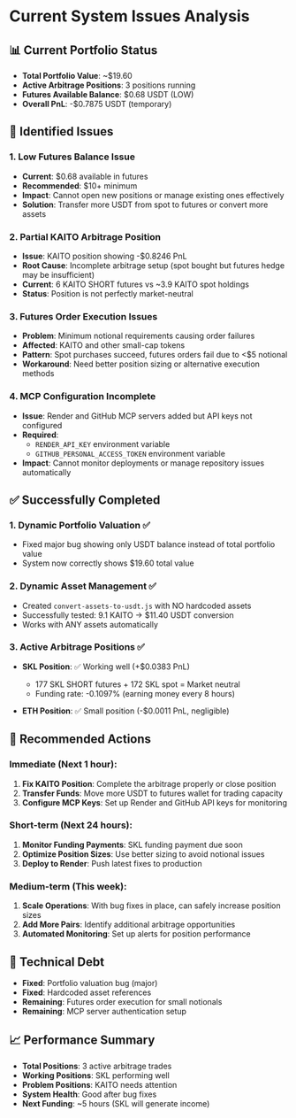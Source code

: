 # Current System Issues Analysis

## 📊 Current Portfolio Status
- **Total Portfolio Value**: ~$19.60
- **Active Arbitrage Positions**: 3 positions running
- **Futures Available Balance**: $0.68 USDT (LOW)
- **Overall PnL**: -$0.7875 USDT (temporary)

## 🚨 Identified Issues

### 1. **Low Futures Balance Issue**
- **Current**: $0.68 available in futures
- **Recommended**: $10+ minimum 
- **Impact**: Cannot open new positions or manage existing ones effectively
- **Solution**: Transfer more USDT from spot to futures or convert more assets

### 2. **Partial KAITO Arbitrage Position** 
- **Issue**: KAITO position showing -$0.8246 PnL
- **Root Cause**: Incomplete arbitrage setup (spot bought but futures hedge may be insufficient)
- **Current**: 6 KAITO SHORT futures vs ~3.9 KAITO spot holdings
- **Status**: Position is not perfectly market-neutral

### 3. **Futures Order Execution Issues**
- **Problem**: Minimum notional requirements causing order failures
- **Affected**: KAITO and other small-cap tokens
- **Pattern**: Spot purchases succeed, futures orders fail due to <$5 notional
- **Workaround**: Need better position sizing or alternative execution methods

### 4. **MCP Configuration Incomplete**
- **Issue**: Render and GitHub MCP servers added but API keys not configured
- **Required**: 
  - `RENDER_API_KEY` environment variable
  - `GITHUB_PERSONAL_ACCESS_TOKEN` environment variable
- **Impact**: Cannot monitor deployments or manage repository issues automatically

## ✅ Successfully Completed

### 1. **Dynamic Portfolio Valuation** ✅
- Fixed major bug showing only USDT balance instead of total portfolio value
- System now correctly shows $19.60 total value

### 2. **Dynamic Asset Management** ✅  
- Created `convert-assets-to-usdt.js` with NO hardcoded assets
- Successfully tested: 9.1 KAITO → $11.40 USDT conversion
- Works with ANY assets automatically

### 3. **Active Arbitrage Positions** ✅
- **SKL Position**: ✅ Working well (+$0.0383 PnL)
  - 177 SKL SHORT futures + 172 SKL spot = Market neutral
  - Funding rate: -0.1097% (earning money every 8 hours)
  
- **ETH Position**: ✅ Small position (-$0.0011 PnL, negligible)

## 🎯 Recommended Actions

### Immediate (Next 1 hour):
1. **Fix KAITO Position**: Complete the arbitrage properly or close position
2. **Transfer Funds**: Move more USDT to futures wallet for trading capacity
3. **Configure MCP Keys**: Set up Render and GitHub API keys for monitoring

### Short-term (Next 24 hours):
1. **Monitor Funding Payments**: SKL funding payment due soon
2. **Optimize Position Sizes**: Use better sizing to avoid notional issues
3. **Deploy to Render**: Push latest fixes to production

### Medium-term (This week):
1. **Scale Operations**: With bug fixes in place, can safely increase position sizes
2. **Add More Pairs**: Identify additional arbitrage opportunities  
3. **Automated Monitoring**: Set up alerts for position performance

## 🔧 Technical Debt
- **Fixed**: Portfolio valuation bug (major)
- **Fixed**: Hardcoded asset references
- **Remaining**: Futures order execution for small notionals
- **Remaining**: MCP server authentication setup

## 📈 Performance Summary
- **Total Positions**: 3 active arbitrage trades
- **Working Positions**: SKL performing well
- **Problem Positions**: KAITO needs attention  
- **System Health**: Good after bug fixes
- **Next Funding**: ~5 hours (SKL will generate income)
